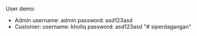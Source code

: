
User demo:
- Admin
username: admin
password: asd123asd
- Customer:
username: kholiq
password: asd123asd
"# siperdagangan" 
